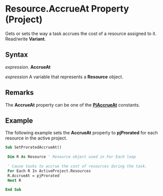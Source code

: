 
# Resource.AccrueAt Property (Project)

Gets or sets the way a task accrues the cost of a resource assigned to it. Read/write  **Variant**.


## Syntax

 _expression_. **AccrueAt**

 _expression_ A variable that represents a **Resource** object.


## Remarks

The  **AccrueAt** property can be one of the **[PjAccrueAt](a86ac41f-9b7c-dd20-6d41-131b1c96af6b.md)** constants.


## Example

The following example sets the  **AccrueAt** property to **pjProrated** for each resource in the active project.


```vb
Sub SetProratedAccrueAt() 
 
 Dim R As Resource ' Resource object used in For Each loop 
 
 ' Cause tasks to accrue the cost of resources during the task. 
 For Each R In ActiveProject.Resources 
 R.AccrueAt = pjProrated 
 Next R 
 
End Sub
```

